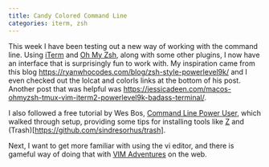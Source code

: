 ```yaml
---
title: Candy Colored Command Line
categories: iterm, zsh
---
```


This week I have been testing out a new way of working with the command line. Using [iTerm](https://iterm2.com/index.html) and [Oh My Zsh](https://ohmyz.sh/), along with some other plugins, I now have an interface that is surprisingly fun to work with. My inspiration came from this blog <https://ryanwhocodes.com/blog/zsh-style-powerlevel9k/> and I even checked out the lolcat and colorls links at the bottom of his post. Another post that was helpful was <https://jessicadeen.com/macos-ohmyzsh-tmux-vim-iterm2-powerlevel9k-badass-terminal/>.

I also followed a free tutorial by Wes Bos, [Command Line Power User](https://commandlinepoweruser.com/), which walked through setup, providing some tips for installing tools like [Z](https://github.com/rupa/z) and (Trash)[https://github.com/sindresorhus/trash].

Next, I want to get more familiar with using the vi editor, and there is gameful way of doing that with [VIM Adventures](https://vim-adventures.com/) on the web.

